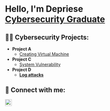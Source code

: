 <h1>Hello, I'm Depriese <br/><a href="https://www.linkedin.com/in/depriese-young-love/">Cybersecurity Graduate</a>

<h2>👨‍💻 Cybersecurity Projects:</h2>

- <b>Project A</b>
  - [Creating Virtual Machine](https://github.com/Depriese/Cyber-Project-A)
- <b>Project C</b>
  - [System Vulnerability](https://github.com/Depriese/Cyber-Project-C) <b></i>
- <b>Project D</b>
  - [Log attacks](https://github.com/Depriese/Cyber-Project-D)
  
<h2> 🤳 Connect with me:</h2>
  
<img align="left" alt="JoshMadakor | LinkedIn" width="22px" src="https://cdn.jsdelivr.net/npm/simple-icons@v3/icons/linkedin.svg" />

[linkedin]: https://www.linkedin.com/in/depriese-young-love/
<!--
**Depriese Young Love/Depriese** is a ✨ _special_ ✨ repository because its `README.md` (this file) appears on your GitHub profile.

Here are some ideas to get you started:

- 🔭 I’m currently working on ...
- 🌱 I’m currently learning ...
- 👯 I’m looking to collaborate on ...
- 🤔 I’m looking for help with ...
- 💬 Ask me about ...
- 📫 How to reach me: ...
- 😄 Pronouns: ...
- ⚡ Fun fact: ...
-->
